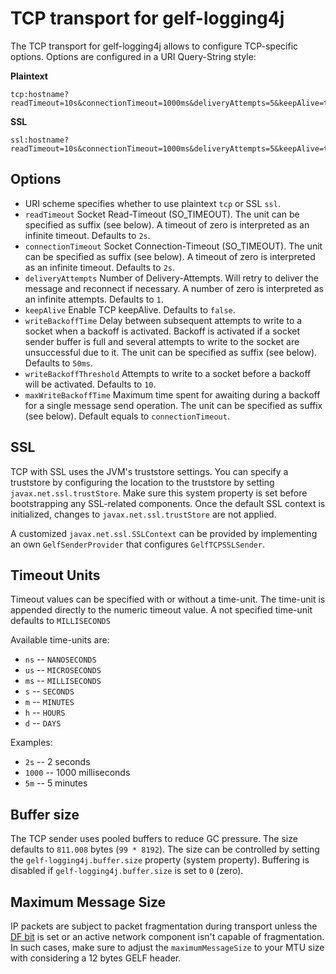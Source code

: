 # TCP transport for gelf-logging4j


The TCP transport for gelf-logging4j allows to configure TCP-specific options. Options are configured in a URI Query-String style:

**Plaintext**

    tcp:hostname?readTimeout=10s&connectionTimeout=1000ms&deliveryAttempts=5&keepAlive=true

**SSL**

    ssl:hostname?readTimeout=10s&connectionTimeout=1000ms&deliveryAttempts=5&keepAlive=true

## Options

* URI scheme specifies whether to use plaintext `tcp` or SSL `ssl`. 
* `readTimeout` Socket Read-Timeout (SO_TIMEOUT). The unit can be specified as suffix (see below). A timeout of zero is interpreted as an infinite timeout. Defaults to `2s`. 
* `connectionTimeout` Socket Connection-Timeout (SO_TIMEOUT). The unit can be specified as suffix (see below). A timeout of zero is interpreted as an infinite timeout. Defaults to `2s`.
* `deliveryAttempts` Number of Delivery-Attempts. Will retry to deliver the message and reconnect if necessary. A number of zero is interpreted as an infinite attempts. Defaults to `1`.   
* `keepAlive` Enable TCP keepAlive. Defaults to `false`. 
* `writeBackoffTime` Delay between subsequent attempts to write to a socket when a backoff is activated. Backoff is activated if a socket sender buffer is full and several attempts to write to the socket are unsuccessful due to it. The unit can be specified as suffix (see below). Defaults to `50ms`. 
* `writeBackoffThreshold` Attempts to write to a socket before a backoff will be activated. Defaults to `10`. 
* `maxWriteBackoffTime` Maximum time spent for awaiting during a backoff for a single message send operation. The unit can be specified as suffix (see below). Default equals to `connectionTimeout`. 

## SSL

TCP with SSL uses the JVM's truststore settings. You can specify a truststore by configuring the location to the truststore by setting `javax.net.ssl.trustStore`. Make sure this system property is set before bootstrapping any SSL-related components. Once the default SSL context is initialized, changes to `javax.net.ssl.trustStore` are not applied.
  
A customized `javax.net.ssl.SSLContext` can be provided by implementing an own `GelfSenderProvider` that configures `GelfTCPSSLSender`.

## Timeout Units

Timeout values can be specified with or without a time-unit. The time-unit is appended directly to the numeric timeout value. 
A not specified time-unit defaults to `MILLISECONDS`

Available time-units are:

* `ns` -- `NANOSECONDS`
* `us` -- `MICROSECONDS`
* `ms` -- `MILLISECONDS`
* `s` -- `SECONDS`
* `m` -- `MINUTES`
* `h` -- `HOURS`
* `d` -- `DAYS`


Examples:

* `2s` -- 2 seconds
* `1000` -- 1000 milliseconds
* `5m` -- 5 minutes

## Buffer size

The TCP sender uses pooled buffers to reduce GC pressure. The size defaults to `811.008` bytes (`99 * 8192`). The size can be controlled by setting the `gelf-logging4j.buffer.size` property (system property). Buffering is disabled if `gelf-logging4j.buffer.size` is set to `0` (zero). 

## Maximum Message Size

IP packets are subject to packet fragmentation during transport unless the [DF bit](https://tools.ietf.org/html/rfc4459) is set or an active network component isn't capable of fragmentation. In such cases, make sure to adjust the `maximumMessageSize` to your MTU size with considering a 12 bytes GELF header.  

